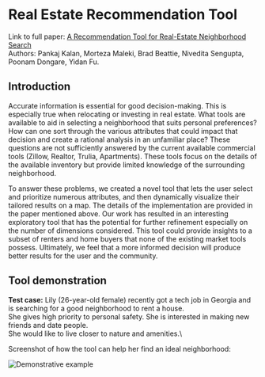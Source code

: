 # Real Estate Recommendation Tool
Link to full paper: <a href=https://github.com/pkalan-gatech/pkalan-gatech.github.io/blob/main/myfirstbook/CSE6242_Group_Project_Poster.pdf>A Recommendation Tool for Real-Estate Neighborhood Search</a>\
Authors: Pankaj Kalan, Morteza Maleki, Brad Beattie, Nivedita Sengupta, Poonam Dongare, Yidan Fu.

## Introduction
Accurate information is essential for good decision-making. This is especially true when relocating or investing in real estate. What tools are available to aid in selecting a neighborhood that suits personal preferences? How can one sort through the various attributes that could impact that decision and create a rational analysis in an unfamiliar place? These questions are not sufficiently answered by the current available commercial tools (Zillow, Realtor, Trulia, Apartments). These tools focus on the details of the available inventory but provide limited knowledge of the surrounding neighborhood.

To answer these problems, we created a novel tool that lets the user select and prioritize numerous attributes, and then dynamically visualize their tailored results on a map. The details of the implementation are provided in the paper mentioned above. Our work has resulted in an interesting exploratory tool that has the potential for further refinement especially on the number of dimensions considered. This tool could provide insights to a subset of renters and home buyers that none of the existing market tools possess. Ultimately, we feel that a more informed decision will produce better results for the user and the community.

## Tool demonstration
<b>Test case:</b> Lily (26-year-old female) recently got a tech job in Georgia and is searching for a good neighborhood to rent a house.\
She gives high priority to personal safety. She is interested in making new friends and date people.\
She would like to live closer to nature and amenities.\

Screenshot of how the tool can help her find an ideal neighborhood:

<img src="https://github.com/pkalan-gatech/pkalan-gatech.github.io/blob/main/myfirstbook/example.png?raw=true:, width=100" alt="Demonstrative example">